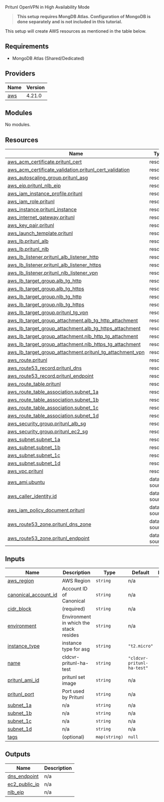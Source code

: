 Pritunl OpenVPN in High Availability Mode

> **This setup requires MongDB Atlas. Configuration of MongoDB is done separately and is not included in this tutorial.**

This setup will create AWS resources as mentioned in the table below.

## Requirements

* MongoDB Atlas (Shared/Dedicated)

## Providers

| Name                                              | Version |
|---------------------------------------------------|---------|
| <a name="provider_aws"></a> [aws](#provider\_aws) | 4.21.0  |

## Modules

No modules.

## Resources

| Name                                                                                                                                                               | Type        |
|--------------------------------------------------------------------------------------------------------------------------------------------------------------------|-------------|
| [aws_acm_certificate.pritunl_cert](https://registry.terraform.io/providers/hashicorp/aws/latest/docs/resources/acm_certificate)                                    | resource    |
| [aws_acm_certificate_validation.pritunl_cert_validation](https://registry.terraform.io/providers/hashicorp/aws/latest/docs/resources/acm_certificate_validation)   | resource    |
| [aws_autoscaling_group.pritunl_asg](https://registry.terraform.io/providers/hashicorp/aws/latest/docs/resources/autoscaling_group)                                 | resource    |
| [aws_eip.pritunl_nlb_eip](https://registry.terraform.io/providers/hashicorp/aws/latest/docs/resources/eip)                                                         | resource    |
| [aws_iam_instance_profile.pritunl](https://registry.terraform.io/providers/hashicorp/aws/latest/docs/resources/iam_instance_profile)                               | resource    |
| [aws_iam_role.pritunl](https://registry.terraform.io/providers/hashicorp/aws/latest/docs/resources/iam_role)                                                       | resource    |
| [aws_instance.pritunl_instance](https://registry.terraform.io/providers/hashicorp/aws/latest/docs/resources/instance)                                              | resource    |
| [aws_internet_gateway.pritunl](https://registry.terraform.io/providers/hashicorp/aws/latest/docs/resources/internet_gateway)                                       | resource    |
| [aws_key_pair.pritunl](https://registry.terraform.io/providers/hashicorp/aws/latest/docs/resources/key_pair)                                                       | resource    |
| [aws_launch_template.pritunl](https://registry.terraform.io/providers/hashicorp/aws/latest/docs/resources/launch_template)                                         | resource    |
| [aws_lb.pritunl_alb](https://registry.terraform.io/providers/hashicorp/aws/latest/docs/resources/lb)                                                               | resource    |
| [aws_lb.pritunl_nlb](https://registry.terraform.io/providers/hashicorp/aws/latest/docs/resources/lb)                                                               | resource    |
| [aws_lb_listener.pritunl_alb_listener_http](https://registry.terraform.io/providers/hashicorp/aws/latest/docs/resources/lb_listener)                               | resource    |
| [aws_lb_listener.pritunl_alb_listener_https](https://registry.terraform.io/providers/hashicorp/aws/latest/docs/resources/lb_listener)                              | resource    |
| [aws_lb_listener.pritunl_nlb_listener_vpn](https://registry.terraform.io/providers/hashicorp/aws/latest/docs/resources/lb_listener)                                | resource    |
| [aws_lb_target_group.alb_tg_http](https://registry.terraform.io/providers/hashicorp/aws/latest/docs/resources/lb_target_group)                                     | resource    |
| [aws_lb_target_group.alb_tg_https](https://registry.terraform.io/providers/hashicorp/aws/latest/docs/resources/lb_target_group)                                    | resource    |
| [aws_lb_target_group.nlb_tg_http](https://registry.terraform.io/providers/hashicorp/aws/latest/docs/resources/lb_target_group)                                     | resource    |
| [aws_lb_target_group.nlb_tg_https](https://registry.terraform.io/providers/hashicorp/aws/latest/docs/resources/lb_target_group)                                    | resource    |
| [aws_lb_target_group.pritunl_tg_vpn](https://registry.terraform.io/providers/hashicorp/aws/latest/docs/resources/lb_target_group)                                  | resource    |
| [aws_lb_target_group_attachment.alb_tg_http_attachment](https://registry.terraform.io/providers/hashicorp/aws/latest/docs/resources/lb_target_group_attachment)    | resource    |
| [aws_lb_target_group_attachment.alb_tg_https_attachment](https://registry.terraform.io/providers/hashicorp/aws/latest/docs/resources/lb_target_group_attachment)   | resource    |
| [aws_lb_target_group_attachment.nlb_http_tg_attachment](https://registry.terraform.io/providers/hashicorp/aws/latest/docs/resources/lb_target_group_attachment)    | resource    |
| [aws_lb_target_group_attachment.nlb_https_tg_attachment](https://registry.terraform.io/providers/hashicorp/aws/latest/docs/resources/lb_target_group_attachment)   | resource    |
| [aws_lb_target_group_attachment.pritunl_tg_attachment_vpn](https://registry.terraform.io/providers/hashicorp/aws/latest/docs/resources/lb_target_group_attachment) | resource    |
| [aws_route.pritunl](https://registry.terraform.io/providers/hashicorp/aws/latest/docs/resources/route)                                                             | resource    |
| [aws_route53_record.pritunl_dns](https://registry.terraform.io/providers/hashicorp/aws/latest/docs/resources/route53_record)                                       | resource    |
| [aws_route53_record.pritunl_endpoint](https://registry.terraform.io/providers/hashicorp/aws/latest/docs/resources/route53_record)                                  | resource    |
| [aws_route_table.pritunl](https://registry.terraform.io/providers/hashicorp/aws/latest/docs/resources/route_table)                                                 | resource    |
| [aws_route_table_association.subnet_1a](https://registry.terraform.io/providers/hashicorp/aws/latest/docs/resources/route_table_association)                       | resource    |
| [aws_route_table_association.subnet_1b](https://registry.terraform.io/providers/hashicorp/aws/latest/docs/resources/route_table_association)                       | resource    |
| [aws_route_table_association.subnet_1c](https://registry.terraform.io/providers/hashicorp/aws/latest/docs/resources/route_table_association)                       | resource    |
| [aws_route_table_association.subnet_1d](https://registry.terraform.io/providers/hashicorp/aws/latest/docs/resources/route_table_association)                       | resource    |
| [aws_security_group.pritunl_alb_sg](https://registry.terraform.io/providers/hashicorp/aws/latest/docs/resources/security_group)                                    | resource    |
| [aws_security_group.pritunl_ec2_sg](https://registry.terraform.io/providers/hashicorp/aws/latest/docs/resources/security_group)                                    | resource    |
| [aws_subnet.subnet_1a](https://registry.terraform.io/providers/hashicorp/aws/latest/docs/resources/subnet)                                                         | resource    |
| [aws_subnet.subnet_1b](https://registry.terraform.io/providers/hashicorp/aws/latest/docs/resources/subnet)                                                         | resource    |
| [aws_subnet.subnet_1c](https://registry.terraform.io/providers/hashicorp/aws/latest/docs/resources/subnet)                                                         | resource    |
| [aws_subnet.subnet_1d](https://registry.terraform.io/providers/hashicorp/aws/latest/docs/resources/subnet)                                                         | resource    |
| [aws_vpc.pritunl](https://registry.terraform.io/providers/hashicorp/aws/latest/docs/resources/vpc)                                                                 | resource    |
| [aws_ami.ubuntu](https://registry.terraform.io/providers/hashicorp/aws/latest/docs/data-sources/ami)                                                               | data source |
| [aws_caller_identity.id](https://registry.terraform.io/providers/hashicorp/aws/latest/docs/data-sources/caller_identity)                                           | data source |
| [aws_iam_policy_document.pritunl](https://registry.terraform.io/providers/hashicorp/aws/latest/docs/data-sources/iam_policy_document)                              | data source |
| [aws_route53_zone.pritunl_dns_zone](https://registry.terraform.io/providers/hashicorp/aws/latest/docs/data-sources/route53_zone)                                   | data source |
| [aws_route53_zone.pritunl_endpoint](https://registry.terraform.io/providers/hashicorp/aws/latest/docs/data-sources/route53_zone)                                   | data source |

## Inputs

| Name                                                                                               | Description                            | Type          | Default                    | Required |
|----------------------------------------------------------------------------------------------------|----------------------------------------|---------------|----------------------------|:--------:|
| <a name="input_aws_region"></a> [aws\_region](#input\_aws\_region)                                 | AWS Region                             | `string`      | n/a                        |   yes    |
| <a name="input_canonical_account_id"></a> [canonical\_account\_id](#input\_canonical\_account\_id) | Account ID of Canonical                | `string`      | n/a                        |   yes    |
| <a name="input_cidr_block"></a> [cidr\_block](#input\_cidr\_block)                                 | (required)                             | `string`      | n/a                        |   yes    |
| <a name="input_environment"></a> [environment](#input\_environment)                                | Environment in which the stack resides | `string`      | n/a                        |   yes    |
| <a name="input_instance_type"></a> [instance\_type](#input\_instance\_type)                        | instance type for asg                  | `string`      | `"t2.micro"`               |    no    |
| <a name="input_name"></a> [name](#input\_name)                                                     | cldcvr-pritunl-ha-test                 | `string`      | `"cldcvr-pritunl-ha-test"` |    no    |
| <a name="input_pritunl_ami_id"></a> [pritunl\_ami\_id](#input\_pritunl\_ami\_id)                   | pritunl set image                      | `string`      | n/a                        |   yes    |
| <a name="input_pritunl_port"></a> [pritunl\_port](#input\_pritunl\_port)                           | Port used by Pritunl                   | `string`      | n/a                        |   yes    |
| <a name="input_subnet_1a"></a> [subnet\_1a](#input\_subnet\_1a)                                    | n/a                                    | `string`      | n/a                        |   yes    |
| <a name="input_subnet_1b"></a> [subnet\_1b](#input\_subnet\_1b)                                    | n/a                                    | `string`      | n/a                        |   yes    |
| <a name="input_subnet_1c"></a> [subnet\_1c](#input\_subnet\_1c)                                    | n/a                                    | `string`      | n/a                        |   yes    |
| <a name="input_subnet_1d"></a> [subnet\_1d](#input\_subnet\_1d)                                    | n/a                                    | `string`      | n/a                        |   yes    |
| <a name="input_tags"></a> [tags](#input\_tags)                                                     | (optional)                             | `map(string)` | `null`                     |    no    |

## Outputs

| Name                                                                            | Description |
|---------------------------------------------------------------------------------|-------------|
| <a name="output_dns_endpoint"></a> [dns\_endpoint](#output\_dns\_endpoint)      | n/a         |
| <a name="output_ec2_public_ip"></a> [ec2\_public\_ip](#output\_ec2\_public\_ip) | n/a         |
| <a name="output_nlb_eip"></a> [nlb\_eip](#output\_nlb\_eip)                     | n/a         |
